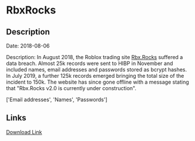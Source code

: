 # RbxRocks

## Description

Date: 2018-08-06

Description:
In August 2018, the Roblox trading site <a href="https://rbx.rocks/" target="_blank" rel="noopener">Rbx.Rocks</a> suffered a data breach. Almost 25k records were sent to HIBP in November and included names, email addresses and passwords stored as bcrypt hashes. In July 2019, a further 125k records emerged bringing the total size of the incident to 150k. The website has since gone offline with a message stating that &quot;Rbx.Rocks v2.0 is currently under construction&quot;.


['Email addresses', 'Names', 'Passwords']

## Links

[Download Link](https://link-to.net/1229997/5.270089299395986/dynamic/?r=cmJ4LnJvY2tz)